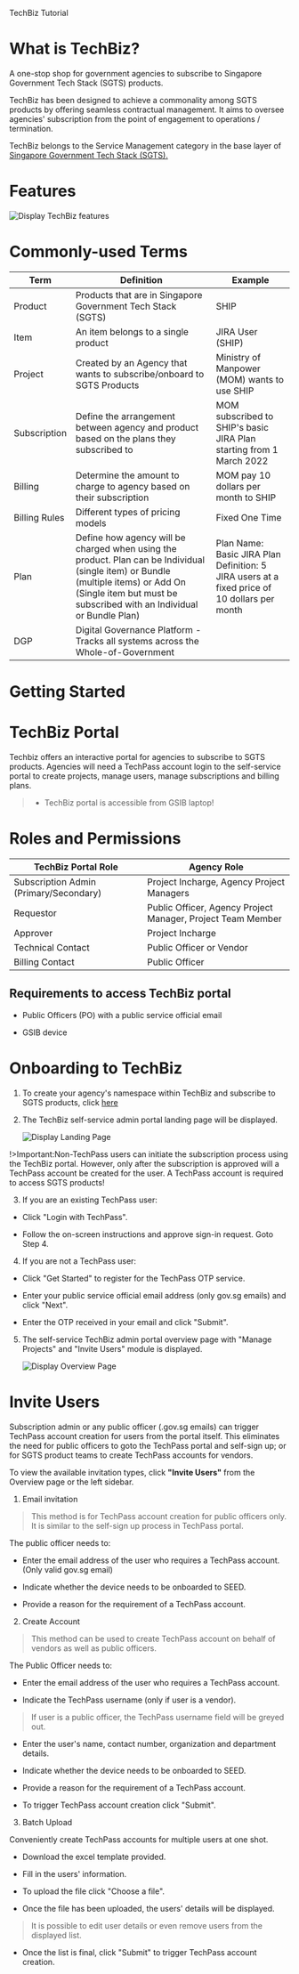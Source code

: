 TechBiz Tutorial

# What is TechBiz?

A one-stop shop for government agencies to subscribe to Singapore
Government Tech Stack (SGTS) products.

TechBiz has been designed to achieve a commonality among SGTS products
by offering seamless contractual management. It aims to oversee
agencies\' subscription from the point of engagement to operations /
termination.

TechBiz belongs to the Service Management category in the base layer of
[Singapore Government Tech Stack
(SGTS).](https://www.developer.tech.gov.sg/singapore-government-tech-stack/overview/index.html)

# Features

![Display TechBiz features](./assets/images/Techbiz_features.png)

# Commonly-used Terms

| Term    | Definition     | Example
|-----    | ------     | ------|
| Product | Products that are in Singapore Government Tech Stack (SGTS) | SHIP|
| Item    | An item belongs to a single product | JIRA User (SHIP)|
| Project | Created by an Agency that wants to subscribe/onboard to SGTS Products | Ministry of Manpower (MOM) wants to use SHIP |
| Subscription | Define the arrangement between agency and product based on the plans they subscribed to | MOM subscribed to SHIP's basic JIRA Plan starting from 1 March 2022|
| Billing | Determine the amount to charge to agency based on their subscription | MOM pay 10 dollars per month to SHIP |
| Billing Rules | Different types of pricing models | Fixed One Time|
| Plan | Define how agency will be charged when using the product. Plan can be Individual (single item) or Bundle (multiple items) or Add On (Single item but must be subscribed with an Individual or Bundle Plan) | Plan Name: Basic JIRA Plan Definition: 5 JIRA users at a fixed price of 10 dollars per month|
| DGP | Digital Governance Platform - Tracks all systems across the Whole-of-Government|

# Getting Started

# TechBiz Portal

Techbiz offers an interactive portal for agencies to subscribe to SGTS products.
Agencies will need a TechPass account login to the self-service portal
to create projects, manage users, manage subscriptions and billing
plans.

> - TechBiz portal is accessible from GSIB laptop!

# Roles and Permissions

| TechBiz Portal Role | Agency Role
| ---- | ----- |
|Subscription Admin (Primary/Secondary)| Project Incharge, Agency Project Managers|
| Requestor|Public Officer, Agency Project Manager, Project Team Member   |
| Approver |Project Incharge|
| Technical Contact | Public Officer or Vendor |
| Billing Contact | Public Officer |


## Requirements to access TechBiz portal

-   Public Officers (PO) with a public service official email

-   GSIB device

# Onboarding to TechBiz

1.  To create your agency's namespace within TechBiz and subscribe to SGTS
    products, click [here](https://portal.dev.techbiz.suite.gov.sg/)

2.  The TechBiz self-service admin portal landing page will be
    displayed.

    ![Display Landing Page](./assets/images/landing_pg.jpg)

!>Important:Non-TechPass users can initiate the subscription process using the
    TechBiz portal. However, only after the subscription is approved
    will a TechPass account be created for the user.
    A TechPass account is required to access SGTS products!

3.  If you are an existing TechPass user:

-   Click "Login with TechPass".

-   Follow the on-screen instructions and approve sign-in request. Goto
    Step 4.

4.  If you are not a TechPass user:

-   Click "Get Started" to register for the TechPass OTP service.

-   Enter your public service official email address (only gov.sg
    emails) and click "Next".

-   Enter the OTP received in your email and click "Submit".

5.  The self-service TechBiz admin portal overview page with "Manage
    Projects" and "Invite Users" module is displayed.

    ![Display Overview Page](./assets/images/overview.jpg)

# Invite Users

Subscription admin or any public officer (.gov.sg emails) can trigger TechPass account creation for users from the portal itself. This eliminates the need for public officers to goto the TechPass portal and self-sign up; or for SGTS product teams to create TechPass accounts for vendors.

To view the available invitation types, click **"Invite Users"** from the Overview page or the left sidebar.

1. Email invitation

> This method is for TechPass account creation for public officers only. It is similar to the self-sign up process in TechPass portal. 

The public officer needs to:

- Enter the email address of the user who requires a TechPass account. (Only valid gov.sg email)

- Indicate whether the device needs to be onboarded to SEED.

- Provide a reason for the requirement of a TechPass account.

2. Create Account

> This method can be used to create TechPass account on behalf of vendors as well as public officers.

The Public Officer needs to:

- Enter the email address of the user who requires a TechPass account.

- Indicate the TechPass username (only if user is a vendor).

> If user is a public officer, the TechPass username field will be greyed out.

- Enter the user's name, contact number, organization and department details.

- Indicate whether the device needs to be onboarded to SEED.

- Provide a reason for the requirement of a TechPass account.

- To trigger TechPass account creation click "Submit".


3. Batch Upload

Conveniently create TechPass accounts for multiple users at one shot.

- Download the excel template provided.

- Fill in the users' information.

- To upload the file click "Choose a file".

- Once the file has been uploaded, the users' details will be displayed.

> It is possible to edit user details or even remove users from the displayed list.

- Once the list is final, click "Submit" to trigger TechPass account creation.

